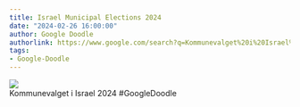 ```yaml
---
title: Israel Municipal Elections 2024
date: "2024-02-26 16:00:00"
author: Google Doodle
authorlink: https://www.google.com/search?q=Kommunevalget%20i%20Israel%202024
tags:
- Google-Doodle
---
```

<img src="https://www.google.com/logos/doodles/2024/temp-israel-municipal-elections-2024-6753651837110121.2-l.png" referrerpolicy="no-referrer"><br>Kommunevalget i Israel 2024 #GoogleDoodle